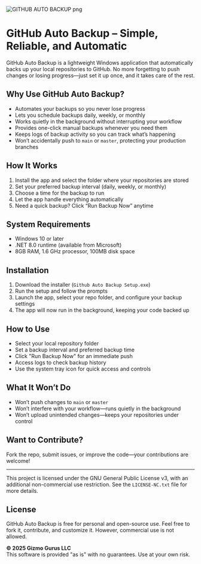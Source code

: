
![GITHUB AUTO BACKUP png](https://github.com/user-attachments/assets/f4b12878-6f50-412e-8c12-5e1906745466)

# GitHub Auto Backup – Simple, Reliable, and Automatic  

GitHub Auto Backup is a lightweight Windows application that automatically backs up your local repositories to GitHub. No more forgetting to push changes or losing progress—just set it up once, and it takes care of the rest.  

## Why Use GitHub Auto Backup?  
- Automates your backups so you never lose progress  
- Lets you schedule backups daily, weekly, or monthly  
- Works quietly in the background without interrupting your workflow  
- Provides one-click manual backups whenever you need them  
- Keeps logs of backup activity so you can track what’s happening  
- Won’t accidentally push to `main` or `master`, protecting your production branches  

## How It Works  
1. Install the app and select the folder where your repositories are stored  
2. Set your preferred backup interval (daily, weekly, or monthly)  
3. Choose a time for the backup to run  
4. Let the app handle everything automatically  
5. Need a quick backup? Click “Run Backup Now” anytime  

## System Requirements  
- Windows 10 or later  
- .NET 8.0 runtime (available from Microsoft)  
- 8GB RAM, 1.6 GHz processor, 100MB disk space  

## Installation  
1. Download the installer (`Github Auto Backup Setup.exe`)  
2. Run the setup and follow the prompts  
3. Launch the app, select your repo folder, and configure your backup settings  
4. The app will now run in the background, keeping your code backed up  

## How to Use  
- Select your local repository folder  
- Set a backup interval and preferred backup time  
- Click "Run Backup Now" for an immediate push  
- Access logs to check backup history  
- Use the system tray icon for quick access and controls  

## What It Won’t Do  
- Won’t push changes to `main` or `master`  
- Won’t interfere with your workflow—runs quietly in the background  
- Won’t upload unintended changes—keeps your repositories under control  

## Want to Contribute?  
Fork the repo, submit issues, or improve the code—your contributions are welcome!  

---

This project is licensed under the GNU General Public License v3, with an additional non-commercial use restriction.
See the `LICENSE-NC.txt` file for more details.
## License  
GitHub Auto Backup is free for personal and open-source use. Feel free to fork it, contribute, and customize it. However, commercial use is not allowed.  

**© 2025 Gizmo Gurus LLC**  
This software is provided "as is" with no guarantees. Use at your own risk.  
